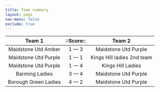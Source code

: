 ```yaml
---
title: Team summary
layout: page
nav-menu: false
exclude: true
---
```




|        Team 1        |  ::Score::  |           Team 2           |
|:--------------------:|:-----------:|:--------------------------:|
| Maidstone Utd Amber  | 1 &mdash; 3 |    Maidstone Utd Purple    |
| Maidstone Utd Purple | 1 &mdash; 1 | Kings Hill ladies 2nd team |
| Maidstone Utd Purple | 1 &mdash; 4 |     Kings Hill Ladies      |
|    Barming Ladies    | 3 &mdash; 4 |    Maidstone Utd Purple    |
| Borough Green Ladies | 4 &mdash; 2 |    Maidstone Utd Purple    |

 <br /><br /><br />